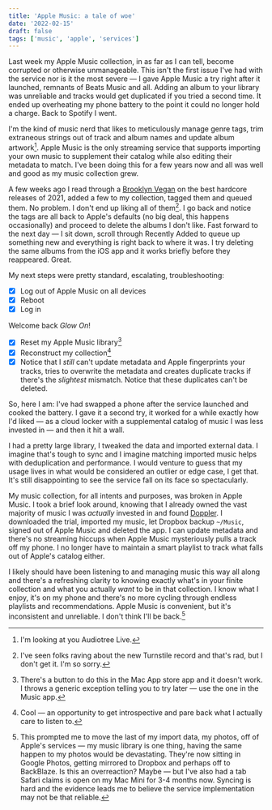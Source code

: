 ```yaml
---
title: 'Apple Music: a tale of woe'
date: '2022-02-15'
draft: false
tags: ['music', 'apple', 'services']
---
```


Last week my Apple Music collection, in as far as I can tell, become corrupted or otherwise unmanageable. This isn't the first issue I've had with the service nor is it the most severe — I gave Apple Music a try right after it launched, remnants of Beats Music and all.<!-- excerpt --> Adding an album to your library was unreliable and tracks would get duplicated if you tried a second time. It ended up overheating my phone battery to the point it could no longer hold a charge. Back to Spotify I went.

I'm the kind of music nerd that likes to meticulously manage genre tags, trim extraneous strings out of track and album names and update album artwork[^1]. Apple Music is the only streaming service that supports importing your own music to supplement their catalog while also editing their metadata to match. I've been doing this for a few years now and all was well and good as my music collection grew.

A few weeks ago I read through a [Brooklyn Vegan](https://brooklynvegan.com) on the best hardcore releases of 2021, added a few to my collection, tagged them and queued them. No problem. I don't end up liking all of them[^2]. I go back and notice the tags are all back to Apple's defaults (no big deal, this happens occasionally) and proceed to delete the albums I don't like. Fast forward to the next day — I sit down, scroll through Recently Added to queue up something new and everything is right back to where it was. I try deleting the same albums from the iOS app and it works briefly before they reappeared. Great.

My next steps were pretty standard, escalating, troubleshooting:

-   [x] Log out of Apple Music on all devices
-   [x] Reboot
-   [x] Log in

Welcome back _Glow On_!

-   [x] Reset my Apple Music library[^3]
-   [x] Reconstruct my collection[^4]
-   [x] Notice that I _still_ can't update metadata and Apple fingerprints your tracks, tries to overwrite the metadata and creates duplicate tracks if there's the _slightest_ mismatch. Notice that these duplicates can't be deleted.

So, here I am: I've had swapped a phone after the service launched and cooked the battery. I gave it a second try, it worked for a while exactly how I'd liked — as a cloud locker with a supplemental catalog of music I was less invested in — and then it hit a wall.

I had a pretty large library, I tweaked the data and imported external data. I imagine that's tough to sync and I imagine matching imported music helps with deduplication and performance. I would venture to guess that my usage lives in what would be considered an outlier or edge case, I get that. It's still disappointing to see the service fall on its face so spectacularly.

My music collection, for all intents and purposes, was broken in Apple Music. I took a brief look around, knowing that I already owned the vast majority of music I was _actually_ invested in and found [Doppler](http://brushedtype.co/doppler/). I downloaded the trial, imported my music, let Dropbox backup `~/Music`, signed out of Apple Music and deleted the app. I can update metadata and there's no streaming hiccups when Apple Music mysteriously pulls a track off my phone. I no longer have to maintain a smart playlist to track what falls out of Apple's catalog either.

I likely should have been listening to and managing music this way all along and there's a refreshing clarity to knowing exactly what's in your finite collection and what you actually _want_ to be in that collection. I know what I enjoy, it's on my phone and there's no more cycling through endless playlists and recommendations. Apple Music is convenient, but it's inconsistent and unreliable. I don't think I'll be back.[^5]

[^1]: I'm looking at you Audiotree Live.
[^2]: I've seen folks raving about the new Turnstile record and that's rad, but I don't get it. I'm so sorry.
[^3]: There's a button to do this in the Mac App store app and it doesn't work. I throws a generic exception telling you to try later — use the one in the Music app.
[^4]: Cool — an opportunity to get introspective and pare back what I actually care to listen to.
[^5]: This prompted me to move the last of my import data, my photos, off of Apple's services — my music library is one thing, having the same happen to my photos would be devastating. They're now sitting in Google Photos, getting mirrored to Dropbox and perhaps off to BackBlaze. Is this an overreaction? Maybe — but I've also had a tab Safari claims is open on my Mac Mini for 3-4 months now. Syncing is hard and the evidence leads me to believe the service implementation may not be that reliable.
